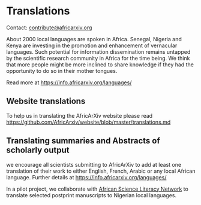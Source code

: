 # Translations
Contact: contribute@africarxiv.org

About 2000 local languages are spoken in Africa. Senegal, Nigeria and Kenya are investing in the promotion and enhancement of vernacular languages. Such potential for information dissemination remains untapped by the scientific research community in Africa for the time being. We think that more people might be more inclined to share knowledge if they had the opportunity to do so in their mother tongues. 

Read more at https://info.africarxiv.org/languages/


## Website translations
To help us in translating the AfricArXiv website please read https://github.com/AfricArxiv/website/blob/master/translations.md


## Translating summaries and Abstracts of scholarly output
we encourage all scientists submitting to AfricArXiv to add at least one translation of their work to either English, French, Arabic or any local African language. Further details at https://info.africarxiv.org/languages/

In a pilot project, we collaborate with [African Science Literacy Network](https://www.africanscilit.org/) to translate selected postprint manuscripts to Nigerian local languages.

